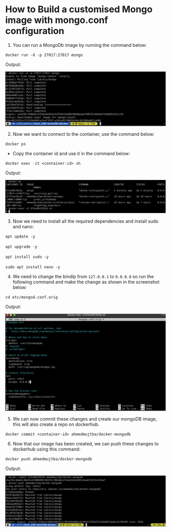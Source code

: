 # How to Build a customised Mongo image with mongo.conf configuration

1. You can run a MongoDb image by running the command below:

```
docker run -d -p 27017:27017 mongo
```

Output:

![alt text](./assets/docker-mongo-run.png)

2. Now we want to connect to the container, use the command below:

```
docker ps
```

- Copy the container id and use it in the command below:

```
docker exec -it <container-id> sh
```

Output:

![alt text](./assets/mongo-sh.png)

3. Now we need to install all the required dependencies and install sudo and nano:

```
apt update -y

apt upgrade -y

apt install sudo -y

sudo apt install nano -y
```

4. We need to change the bindIp from `127.0.0.1` to `0.0.0.0` so run the following command and make the change as shown in the screenshot below:

```
cd etc/mongod.conf.orig
```

Output:

![alt text](./assets/bind-ip.png)

5. We can now commit these changes and create our mongoDB image, this will also create a repo on dockerhub.

```
docker commit <container-id> ahmedmujtba/docker-mongodb
```

6. Now that our image has been created, we can push these changes to dockerhub using this command:

```
docker push ahmedmujtba/docker-mongodb
```

Output:

![alt text](./assets/mongodb-push.png)
